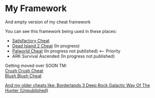 # My Framework
 And empty version of my cheat framework

You can see this framework being used in these places:
- [Satisfactory Cheat](https://github.com/Omega172/Satisfactory-Cheat)
- [Dead Island 2 Cheat](https://github.com/Omega172/Dead-Island-2-Cheat) (In progress)
- [Palworld Cheat](https://github.com/Omega172/Palworld-Cheat) (In progress not published) <-- Priority
- ARK Survival Ascended (In progress not published)

Getting moved over SOON TM:<br>
<a href="https://github.com/Omega172/Crush-Crush-Cheat">Crush Crush Cheat<br>
<a href="https://github.com/Omega172/Blush-Blush-Cheat">Blush Blush Cheat<br>

And my older cheats like:
Borderlands 3
Deep Rock Galactic
Way Of The Hunter (Unpublished)
